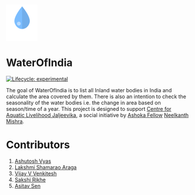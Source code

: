 
![logo](./www/logosmall.png)
<!-- README.md is generated from README.Rmd. Please edit that file -->

# WaterOfIndia

<!-- badges: start -->

[![Lifecycle:
experimental](https://img.shields.io/badge/lifecycle-experimental-orange.svg)](https://lifecycle.r-lib.org/articles/stages.html#experimental)
<!-- badges: end -->

The goal of WaterOfIndia is to list all Inland water bodies in India and
calculate the area covered by them. There is also an intention to check
the seasonality of the water bodies i.e. the change in area based on
season/time of a year. This project is designed to support [Centre for
Aquatic Livelihood Jaljeevika](https://www.jaljeevika.org/), a social
initiative by [Ashoka
Fellow](https://www.ashoka.org/en-us/ashoka-fellows) [Neelkanth
Mishra](https://www.ashoka.org/en/fellow/neelkanth-mishra).

# Contributors

1.  [Ashutosh Vyas](https://www.linkedin.com/in/ashutosh-vyas)
2.  [Lakshmi Shamarao
    Araga](https://www.linkedin.com/in/lakshmishamarao)
3.  [Vijay V
    Venkitesh](https://www.linkedin.com/in/vijay-v-venkitesh-673177204/)
4.  [Sakshi
    Rikhe](https://www.linkedin.com/in/sakshi-rikhe-サクシ-リケ-3b5049a2)
5.  [Asitav Sen](https://asitavsen.com)
